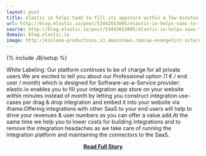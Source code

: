 ```yaml
---
layout: post
title: elastic io helps SaaS to fill its appstore within a few minutes instead of months
url: http://blog.elastic.io/post/53442653005/elastic-io-helps-saas-to-fill-its-appstore-within-a-few
source: http://blog.elastic.io/post/53442653005/elastic-io-helps-saas-to-fill-its-appstore-within-a-few
domain: blog.elastic.io
image: http://kinlane-productions.s3.amazonaws.com/ap-evangelist-site/curated/screenshots/10031_blog_elastic_io.png
---
```

{% include JB/setup %}<p>White Labeling: Our platform continues to be of charge for all private users.We are excited to tell you about our Professional option (1 € / end user / month) which is designed for Software-as-a-Service provider: elastic.io enables you to fill your integration app store on your website within minutes instead of month by letting you construct integration use-cases per drag &amp; drop integration and embed it into your website via iframe.Offering integrations with other SaaS to your end users will help to drive your revenues &amp; user numbers as you can offer a value add.At the same time we help you to lower costs for building integrations and to remove the integration headaches as we take care of running the integration platform and maintaining the connectors to the SaaS.</p>
<center><p><a href="http://blog.elastic.io/post/53442653005/elastic-io-helps-saas-to-fill-its-appstore-within-a-few" style='padding:25px; font-sze:18px; font-weight: bold;'>Read Full Story</a></p></center>

